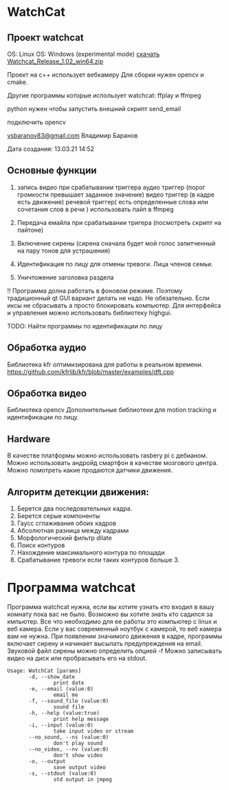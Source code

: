 # WatchCat

## Проект watchcat
OS: Linux
OS: Windows (experimental mode)
[скачать Watchcat_Release_1.02_win64.zip](https://github.com/Kvazikot/WatchCat/tags)

Проект на с++ использует вебкамеру
Для сборки нужен opencv и cmake.

Другие программы которые использует watchcat: ffplay и ffmpeg

python нужен чтобы запустить внешний скрипт send_email

подключить opencv

vsbaranov83@gmail.com Владимир Баранов

Дата создания: 13.03.21 14:52

## Основные функции 
1. запись видео при срабатывании триггера
   аудио триггер (порог громкости превышает заданное значение)
   видео триггер (в кадре есть движение)
   речевой триггер( есть определенные слова или сочетания слов в речи )
   использовать пайп в ffmpeg

2. Передача емайла при срабатывании тригера (посмотреть скрипт на пайтоне)

3. Включение сирены (сирена сначала будет мой голос запитченный на пару тонов для устрашения)

4. Идентификация по лицу для отмены тревоги. Лица членов семьи.

5. Уничтожение заголовка раздела 



!! Программа долна работать в фоновом режиме. Поэтому традиционный qt GUI вариант делать не надо.
Не обязательно. Если иксы не сбрасывать а просто блокировать компьютер.
Для интерфейса и управления можно использовать библиотеку highgui.

TODO: Найти программы по идентификации по лицу

## Обработка аудио

Библиотека kfr оптимизирована для работы в реальном времени.
https://github.com/kfrlib/kfr/blob/master/examples/dft.cpp

## Обработка видео
Библиотека opencv 
Дополнительные библиотеки для motion tracking и идентификации по лицу.


## Hardware
В качестве платформы можно использовать rasbery pi с дебианом.
Можно использовать андройд смартфон в качестве мозгового центра.
Можно помотреть какие продаются датчики движения.


## Алгоритм детекции движения:

1. Берется два последовательных кадра.
2. Берется серые компоненты
3. Гаусс сглаживания обоих кадров
4. Абсолютная разница между кадрами
5. Морфологический фильтр dilate
6. Поиск контуров
7. Нахождение максимального контура по площади
8. Срабатывание тревоги если таких контуров больше 3.

# Программа watchcat

Программа watchcat нужна, если вы хотите узнать кто входил в вашу комнату пока вас не было.
Возможно вы хотите знать кто садился за кмпьютер.
Все что необходимо для ее работы это компьютер с linux и веб камера.
Если у вас современный ноутбук с камерой, то веб камера вам не нужна.
При появлении значимого движения в кадре, программы включает сирену
и начинает высылать предупреждения на email.
Звуковой файл сирены можно определить опцией -f
Можно записывать видео на диск или пробрасывать его на stdout.
 
```
Usage: WatchCat [params]  
       -d, --show_date
               print date
       -e, --email (value:0)
               email me
       -f, --sound_file (value:0)
               sound file
       -h, --help (value:true)
               print help message
       -i, --input (value:0)
               take input video or stream
       --no_sound, --ns (value:0)
               don't play sound
       --no_video, --nv (value:0)
               don't show video
       -o, --output
               save output video
       -s, --stdout (value:0)
               std output in jmpeg
```

